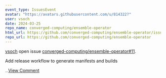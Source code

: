 ```yaml
---
event_type: IssuesEvent
avatar: "https://avatars.githubusercontent.com/u/814322?"
user: vsoch
date: 2024-03-25
repo_name: converged-computing/ensemble-operator
html_url: https://github.com/converged-computing/ensemble-operator/issues/11
repo_url: https://github.com/converged-computing/ensemble-operator
---
```


<a href='https://github.com/vsoch' target='_blank'>vsoch</a> open issue <a href='https://github.com/converged-computing/ensemble-operator/issues/11' target='_blank'>converged-computing/ensemble-operator#11</a>.

<p>Add release workflow to generate manifests and builds</p><small>...</small><a href='https://github.com/converged-computing/ensemble-operator/issues/11' target='_blank'>View Comment</a>